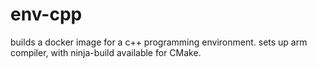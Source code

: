 # env-cpp
builds a docker image for a c++ programming environment.
sets up arm compiler, with ninja-build available for CMake.